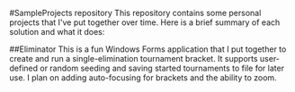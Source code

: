 #SampleProjects repository
This repository contains some personal projects that I've put together over time. Here is a brief summary of each solution
and what it does:

##Eliminator
This is a fun Windows Forms application that I put together to create and run a single-elimination tournament bracket. It 
supports user-defined or random seeding and saving started tournaments to file for later use. I plan on adding auto-focusing 
for brackets and the ability to zoom.
